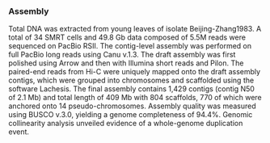 ### Assembly

Total DNA was extracted from young leaves of isolate Beijing-Zhang1983. A total of 34 SMRT cells and 49.8 Gb data composed of 5.5M reads were sequenced on PacBio RSII. The contig-level assembly was performed on full PacBio long reads using Canu v.1.3. The draft assembly was first polished using Arrow and then with Illumina short reads and Pilon. The paired-end reads from Hi-C were uniquely mapped onto the draft assembly contigs, which were grouped into chromosomes and scaffolded using the software Lachesis. The final assembly contains 1,429 contigs (contig N50 of 2.1 Mb) and total length of 409 Mb with 804 scaffolds, 770 of which were anchored onto 14 pseudo-chromosomes. Assembly quality was measured using BUSCO v.3.0, yielding a genome completeness of 94.4%. Genomic collinearity analysis unveiled evidence of a whole-genome duplication event.
